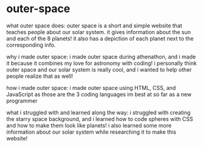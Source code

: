 # outer-space
what outer space does: outer space is a short and simple website that teaches people about our solar system. it gives information about the sun and each of the 8 planets! it also has a depiction of each planet next to the corresponding info.

why i made outer space: i made outer space during athenathon, and i made it because it combines my love for astronomy with coding! i personally think outer space and our solar system is really cool, and i wanted to help other people realize that as well!

how i made outer space: i made outer space using HTML, CSS, and JavaScript as those are the 3 coding languages im best at so far as a new programmer

what i struggled with and learned along the way: i struggled with creating the starry space background, and i learned how to code spheres with CSS and how to make them look like planets! i also learned some more information about our solar system while researching it to make this website!